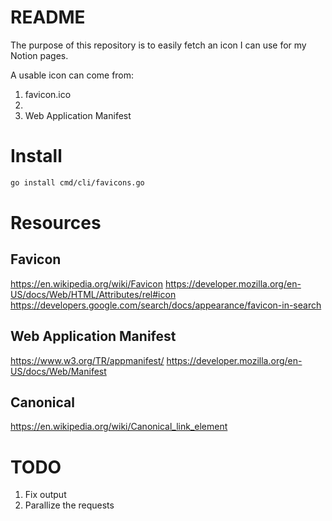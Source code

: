 # README

The purpose of this repository is to easily fetch an icon I can use for my Notion pages.

A usable icon can come from:

1. favicon.ico
2. <link />
3. Web Application Manifest

# Install

```sh
go install cmd/cli/favicons.go
```

# Resources

## Favicon
https://en.wikipedia.org/wiki/Favicon
https://developer.mozilla.org/en-US/docs/Web/HTML/Attributes/rel#icon
https://developers.google.com/search/docs/appearance/favicon-in-search

## Web Application Manifest
https://www.w3.org/TR/appmanifest/
https://developer.mozilla.org/en-US/docs/Web/Manifest

## Canonical
https://en.wikipedia.org/wiki/Canonical_link_element

# TODO
1. Fix output
2. Parallize the requests